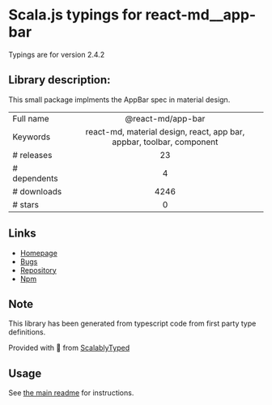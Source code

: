 
# Scala.js typings for react-md__app-bar

Typings are for version 2.4.2

## Library description:
This small package implments the AppBar spec in material design.

|                    |                 |
| ------------------ | :-------------: |
| Full name          | @react-md/app-bar |
| Keywords           | react-md, material design, react, app bar, appbar, toolbar, component |
| # releases         | 23 |
| # dependents       | 4 |
| # downloads        | 4246 |
| # stars            | 0 |

## Links
- [Homepage](https://react-md.dev/packages/app-bar/demos)
- [Bugs](https://github.com/mlaursen/react-md/issues)
- [Repository](https://github.com/mlaursen/react-md)
- [Npm](https://www.npmjs.com/package/%40react-md%2Fapp-bar)
    


## Note
This library has been generated from typescript code from first party type definitions.

Provided with :purple_heart: from [ScalablyTyped](https://github.com/oyvindberg/ScalablyTyped)

## Usage
See [the main readme](../../readme.md) for instructions.


